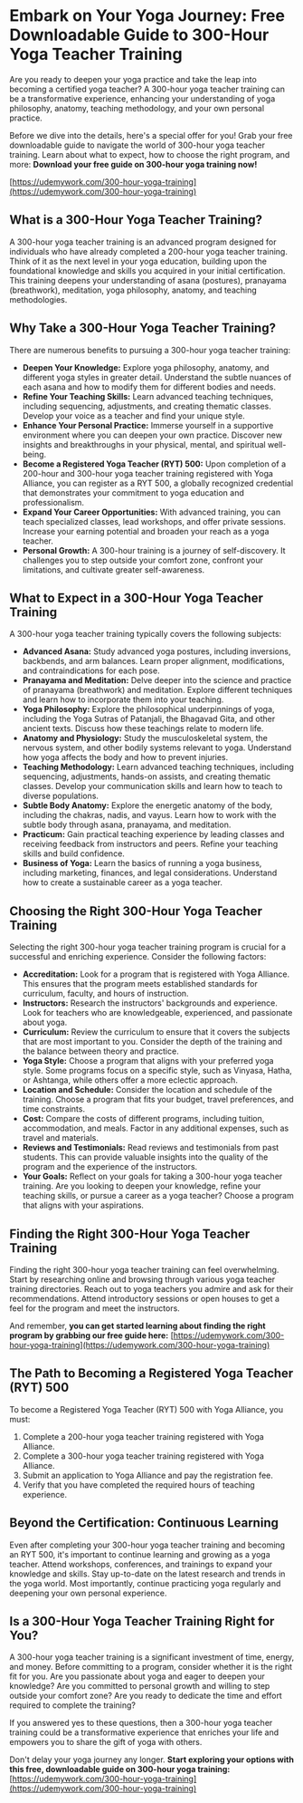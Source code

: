 # Embark on Your Yoga Journey: Free Downloadable Guide to 300-Hour Yoga Teacher Training

Are you ready to deepen your yoga practice and take the leap into becoming a certified yoga teacher? A 300-hour yoga teacher training can be a transformative experience, enhancing your understanding of yoga philosophy, anatomy, teaching methodology, and your own personal practice.

Before we dive into the details, here's a special offer for you! Grab your free downloadable guide to navigate the world of 300-hour yoga teacher training. Learn about what to expect, how to choose the right program, and more: **Download your free guide on 300-hour yoga training now!**

[https://udemywork.com/300-hour-yoga-training](https://udemywork.com/300-hour-yoga-training)

## What is a 300-Hour Yoga Teacher Training?

A 300-hour yoga teacher training is an advanced program designed for individuals who have already completed a 200-hour yoga teacher training. Think of it as the next level in your yoga education, building upon the foundational knowledge and skills you acquired in your initial certification. This training deepens your understanding of asana (postures), pranayama (breathwork), meditation, yoga philosophy, anatomy, and teaching methodologies.

## Why Take a 300-Hour Yoga Teacher Training?

There are numerous benefits to pursuing a 300-hour yoga teacher training:

*   **Deepen Your Knowledge:** Explore yoga philosophy, anatomy, and different yoga styles in greater detail. Understand the subtle nuances of each asana and how to modify them for different bodies and needs.
*   **Refine Your Teaching Skills:** Learn advanced teaching techniques, including sequencing, adjustments, and creating thematic classes. Develop your voice as a teacher and find your unique style.
*   **Enhance Your Personal Practice:** Immerse yourself in a supportive environment where you can deepen your own practice. Discover new insights and breakthroughs in your physical, mental, and spiritual well-being.
*   **Become a Registered Yoga Teacher (RYT) 500:** Upon completion of a 200-hour and 300-hour yoga teacher training registered with Yoga Alliance, you can register as a RYT 500, a globally recognized credential that demonstrates your commitment to yoga education and professionalism.
*   **Expand Your Career Opportunities:** With advanced training, you can teach specialized classes, lead workshops, and offer private sessions. Increase your earning potential and broaden your reach as a yoga teacher.
*   **Personal Growth:** A 300-hour training is a journey of self-discovery. It challenges you to step outside your comfort zone, confront your limitations, and cultivate greater self-awareness.

## What to Expect in a 300-Hour Yoga Teacher Training

A 300-hour yoga teacher training typically covers the following subjects:

*   **Advanced Asana:** Study advanced yoga postures, including inversions, backbends, and arm balances. Learn proper alignment, modifications, and contraindications for each pose.
*   **Pranayama and Meditation:** Delve deeper into the science and practice of pranayama (breathwork) and meditation. Explore different techniques and learn how to incorporate them into your teaching.
*   **Yoga Philosophy:** Explore the philosophical underpinnings of yoga, including the Yoga Sutras of Patanjali, the Bhagavad Gita, and other ancient texts. Discuss how these teachings relate to modern life.
*   **Anatomy and Physiology:** Study the musculoskeletal system, the nervous system, and other bodily systems relevant to yoga. Understand how yoga affects the body and how to prevent injuries.
*   **Teaching Methodology:** Learn advanced teaching techniques, including sequencing, adjustments, hands-on assists, and creating thematic classes. Develop your communication skills and learn how to teach to diverse populations.
*   **Subtle Body Anatomy:** Explore the energetic anatomy of the body, including the chakras, nadis, and vayus. Learn how to work with the subtle body through asana, pranayama, and meditation.
*   **Practicum:** Gain practical teaching experience by leading classes and receiving feedback from instructors and peers. Refine your teaching skills and build confidence.
*   **Business of Yoga:** Learn the basics of running a yoga business, including marketing, finances, and legal considerations. Understand how to create a sustainable career as a yoga teacher.

## Choosing the Right 300-Hour Yoga Teacher Training

Selecting the right 300-hour yoga teacher training program is crucial for a successful and enriching experience. Consider the following factors:

*   **Accreditation:** Look for a program that is registered with Yoga Alliance. This ensures that the program meets established standards for curriculum, faculty, and hours of instruction.
*   **Instructors:** Research the instructors' backgrounds and experience. Look for teachers who are knowledgeable, experienced, and passionate about yoga.
*   **Curriculum:** Review the curriculum to ensure that it covers the subjects that are most important to you. Consider the depth of the training and the balance between theory and practice.
*   **Yoga Style:** Choose a program that aligns with your preferred yoga style. Some programs focus on a specific style, such as Vinyasa, Hatha, or Ashtanga, while others offer a more eclectic approach.
*   **Location and Schedule:** Consider the location and schedule of the training. Choose a program that fits your budget, travel preferences, and time constraints.
*   **Cost:** Compare the costs of different programs, including tuition, accommodation, and meals. Factor in any additional expenses, such as travel and materials.
*   **Reviews and Testimonials:** Read reviews and testimonials from past students. This can provide valuable insights into the quality of the program and the experience of the instructors.
*   **Your Goals:** Reflect on your goals for taking a 300-hour yoga teacher training. Are you looking to deepen your knowledge, refine your teaching skills, or pursue a career as a yoga teacher? Choose a program that aligns with your aspirations.

## Finding the Right 300-Hour Yoga Teacher Training

Finding the right 300-hour yoga teacher training can feel overwhelming. Start by researching online and browsing through various yoga teacher training directories. Reach out to yoga teachers you admire and ask for their recommendations. Attend introductory sessions or open houses to get a feel for the program and meet the instructors.

And remember, **you can get started learning about finding the right program by grabbing our free guide here:** [https://udemywork.com/300-hour-yoga-training](https://udemywork.com/300-hour-yoga-training)

## The Path to Becoming a Registered Yoga Teacher (RYT) 500

To become a Registered Yoga Teacher (RYT) 500 with Yoga Alliance, you must:

1.  Complete a 200-hour yoga teacher training registered with Yoga Alliance.
2.  Complete a 300-hour yoga teacher training registered with Yoga Alliance.
3.  Submit an application to Yoga Alliance and pay the registration fee.
4.  Verify that you have completed the required hours of teaching experience.

## Beyond the Certification: Continuous Learning

Even after completing your 300-hour yoga teacher training and becoming an RYT 500, it's important to continue learning and growing as a yoga teacher. Attend workshops, conferences, and trainings to expand your knowledge and skills. Stay up-to-date on the latest research and trends in the yoga world. Most importantly, continue practicing yoga regularly and deepening your own personal experience.

## Is a 300-Hour Yoga Teacher Training Right for You?

A 300-hour yoga teacher training is a significant investment of time, energy, and money. Before committing to a program, consider whether it is the right fit for you. Are you passionate about yoga and eager to deepen your knowledge? Are you committed to personal growth and willing to step outside your comfort zone? Are you ready to dedicate the time and effort required to complete the training?

If you answered yes to these questions, then a 300-hour yoga teacher training could be a transformative experience that enriches your life and empowers you to share the gift of yoga with others.

Don't delay your yoga journey any longer. **Start exploring your options with this free, downloadable guide on 300-hour yoga training:** [https://udemywork.com/300-hour-yoga-training](https://udemywork.com/300-hour-yoga-training)
